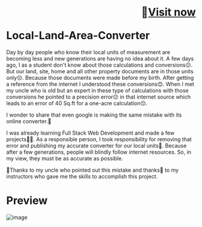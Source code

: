 # <p align="right">🚀<a  target = "_blank" href = "https://telugu-area-converter.netlify.app/">Visit now</a></p> Local-Land-Area-Converter 
Day by day people who know their local units of measurement are becoming less and new generations are having no idea about it. A few days ago, I as a student don't know about those calculations and conversions😕. But our land, site, home and all other property documents are in those units only😔. Because those documents were made before my birth. After getting a reference from the internet I understood these conversions😊. When I met my uncle who is old but an expert in these type of calculations with those conversions he pointed to a precision error😕 in that internet source which leads to an error of 40 Sq.ft for a one-acre calculation😔.

I wonder to share that even google is making the same mistake with its online converter.🤯

I was already learning Full Stack Web Development and made a few projects🧑‍💻. As a responsible person, I took responsibility for removing that error and publishing my accurate converter for our local units😤. Because after a few generations, people will blindly follow internet resources. So, in my view, they must be as accurate as possible.

🤝Thanks to my uncle who pointed out this mistake and thanks🤝 to my instructors who gave me the skills to accomplish this project.


# Preview
![image](https://user-images.githubusercontent.com/94333583/213599535-a3f261b2-9104-421f-979d-6b0c7280ac5f.png)
